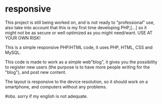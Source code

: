 # responsive
This project is still being worked on, and is not ready to "professional" use, also take into account that this is my first time developing PHP,[...] so it might not be as secure or well optimized as you might need/want. USE AT YOUR OWN RISK!

This is a simple responsive PHP/HTML code, it uses PHP, HTML, CSS and MySQL.

This code is made to work as a simple web"blog", it gives you the possibility to register new users (the purpose is to have more people writing for the "blog"), and post new content.

The layout is responsive to the device resolution, so it should work on a smartphone, and computers without any problems.

#obs. sorry if my english is not adequate.
